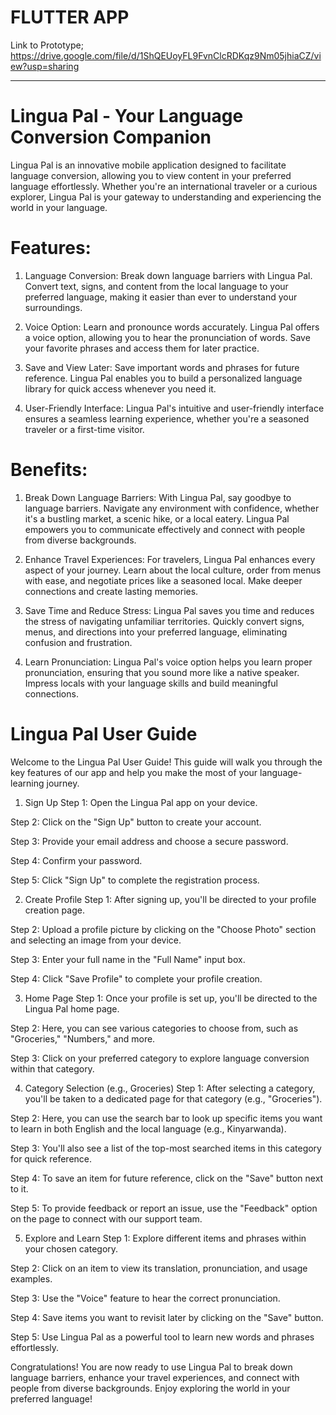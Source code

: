 # FLUTTER APP
Link to Prototype; https://drive.google.com/file/d/1ShQEUoyFL9FvnClcRDKqz9Nm05jhiaCZ/view?usp=sharing

----
# Lingua Pal - Your Language Conversion Companion
Lingua Pal is an innovative mobile application designed to facilitate language conversion, allowing you to view content in your preferred language effortlessly. Whether you're an international traveler or a curious explorer, Lingua Pal is your gateway to understanding and experiencing the world in your language.

# Features:
1. Language Conversion: Break down language barriers with Lingua Pal. Convert text, signs, and content from the local language to your preferred language, making it easier than ever to understand your surroundings.

2. Voice Option: Learn and pronounce words accurately. Lingua Pal offers a voice option, allowing you to hear the pronunciation of words. Save your favorite phrases and access them for later practice.

3. Save and View Later: Save important words and phrases for future reference. Lingua Pal enables you to build a personalized language library for quick access whenever you need it.

4. User-Friendly Interface: Lingua Pal's intuitive and user-friendly interface ensures a seamless learning experience, whether you're a seasoned traveler or a first-time visitor.

# Benefits:
1. Break Down Language Barriers: With Lingua Pal, say goodbye to language barriers. Navigate any environment with confidence, whether it's a bustling market, a scenic hike, or a local eatery. Lingua Pal empowers you to communicate effectively and connect with people from diverse backgrounds.
   
2. Enhance Travel Experiences: For travelers, Lingua Pal enhances every aspect of your journey. Learn about the local culture, order from menus with ease, and negotiate prices like a seasoned local. Make deeper connections and create lasting memories.

3. Save Time and Reduce Stress: Lingua Pal saves you time and reduces the stress of navigating unfamiliar territories. Quickly convert signs, menus, and directions into your preferred language, eliminating confusion and frustration.

4. Learn Pronunciation: Lingua Pal's voice option helps you learn proper pronunciation, ensuring that you sound more like a native speaker. Impress locals with your language skills and build meaningful connections.

# Lingua Pal User Guide
Welcome to the Lingua Pal User Guide! This guide will walk you through the key features of our app and help you make the most of your language-learning journey.

1. Sign Up
Step 1: Open the Lingua Pal app on your device.

Step 2: Click on the "Sign Up" button to create your account.

Step 3: Provide your email address and choose a secure password.

Step 4: Confirm your password.

Step 5: Click "Sign Up" to complete the registration process.

2. Create Profile
Step 1: After signing up, you'll be directed to your profile creation page.

Step 2: Upload a profile picture by clicking on the "Choose Photo" section and selecting an image from your device.

Step 3: Enter your full name in the "Full Name" input box.

Step 4: Click "Save Profile" to complete your profile creation.

3. Home Page
Step 1: Once your profile is set up, you'll be directed to the Lingua Pal home page.

Step 2: Here, you can see various categories to choose from, such as "Groceries," "Numbers," and more.

Step 3: Click on your preferred category to explore language conversion within that category.

4. Category Selection (e.g., Groceries)
Step 1: After selecting a category, you'll be taken to a dedicated page for that category (e.g., "Groceries").

Step 2: Here, you can use the search bar to look up specific items you want to learn in both English and the local language (e.g., Kinyarwanda).

Step 3: You'll also see a list of the top-most searched items in this category for quick reference.

Step 4: To save an item for future reference, click on the "Save" button next to it.

Step 5: To provide feedback or report an issue, use the "Feedback" option on the page to connect with our support team.

5. Explore and Learn
Step 1: Explore different items and phrases within your chosen category.

Step 2: Click on an item to view its translation, pronunciation, and usage examples.

Step 3: Use the "Voice" feature to hear the correct pronunciation.

Step 4: Save items you want to revisit later by clicking on the "Save" button.

Step 5: Use Lingua Pal as a powerful tool to learn new words and phrases effortlessly.

Congratulations! You are now ready to use Lingua Pal to break down language barriers, enhance your travel experiences, and connect with people from diverse backgrounds. Enjoy exploring the world in your preferred language!

